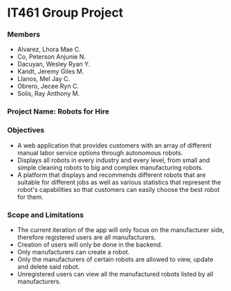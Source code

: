 # IT461 Group Project

### Members
* Alvarez, Lhora Mae C.
* Co, Peterson Anjunie N.  
* Dacuyan, Wesley Ryan Y.  
* Kandt, Jeremy Giles M. 
* Llanos, Mel Jay C.  
* Obrero, Jecee Ryn C.  
* Solis, Ray Anthony M.

### Project Name: Robots for Hire

### Objectives
* A web application that provides customers with an array of different manual labor service options through autonomous robots.
* Displays all robots in every industry and every level, from small and simple cleaning robots to big and complex manufacturing robots. 
* A platform that displays and recommends different robots that are suitable for different jobs as well as various statistics that represent the robot's capabilities so that customers can easily choose the best robot for them.

### Scope and Limitations
* The current iteration of the app will only focus on the manufacturer side, therefore registered users are all manufacturers.
* Creation of users will only be done in the backend.
* Only manufacturers can create a robot.
* Only the manufacturers of certain robots are allowed to view, update and delete said robot.
* Unregistered users can view all the manufactured robots listed by all manufacturers.
